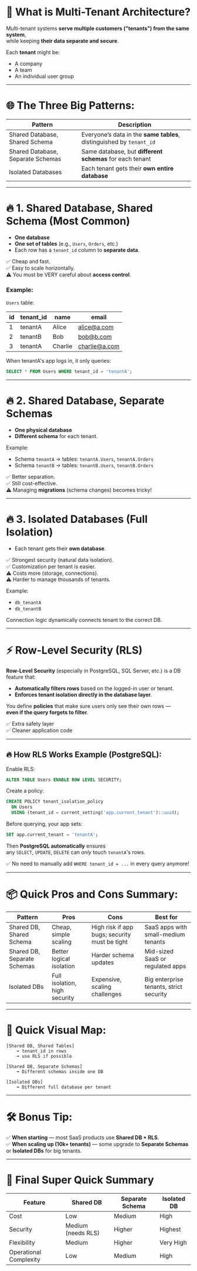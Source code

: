 # 🧠 What is Multi-Tenant Architecture?

Multi-tenant systems **serve multiple customers ("tenants") from the same system**,  
while keeping **their data separate and secure**.

Each **tenant** might be:
- A company
- A team
- An individual user group

---
# 🌐 The Three Big Patterns:

| Pattern                     | Description                                 |
|------------------------------|---------------------------------------------|
| Shared Database, Shared Schema | Everyone’s data in the **same tables**, distinguished by `tenant_id` |
| Shared Database, Separate Schemas | Same database, but **different schemas** for each tenant |
| Isolated Databases            | Each tenant gets their **own entire database** |

---

# 🔥 1. Shared Database, Shared Schema (Most Common)

- **One database**
- **One set of tables** (e.g., `Users`, `Orders`, etc.)
- Each row has a `tenant_id` column to **separate data**.

✅ Cheap and fast.  
✅ Easy to scale horizontally.  
⚠️ You must be VERY careful about **access control**.

### Example:

`Users` table:

| id | tenant_id | name    | email            |
|----|-----------|---------|------------------|
| 1  | tenantA   | Alice   | alice@a.com       |
| 2  | tenantB   | Bob     | bob@b.com         |
| 3  | tenantA   | Charlie | charlie@a.com     |

When tenantA's app logs in, it only queries:

```sql
SELECT * FROM Users WHERE tenant_id = 'tenantA';
```

---

# 🔥 2. Shared Database, Separate Schemas

- **One physical database**
- **Different schema** for each tenant.
  
Example:

- Schema `tenantA` → tables: `tenantA.Users`, `tenantA.Orders`
- Schema `tenantB` → tables: `tenantB.Users`, `tenantB.Orders`

✅ Better separation.  
✅ Still cost-effective.  
⚠️ Managing **migrations** (schema changes) becomes tricky!

---

# 🔥 3. Isolated Databases (Full Isolation)

- Each tenant gets their **own database**.

✅ Strongest security (natural data isolation).  
✅ Customization per tenant is easier.  
⚠️ Costs more (storage, connections).  
⚠️ Harder to manage thousands of tenants.

Example:

- `db_tenantA`
- `db_tenantB`

Connection logic dynamically connects tenant to the correct DB.

---

# ⚡ Row-Level Security (RLS)

**Row-Level Security** (especially in PostgreSQL, SQL Server, etc.) is a DB feature that:

- **Automatically filters rows** based on the logged-in user or tenant.
- **Enforces tenant isolation directly in the database layer**.

You define **policies** that make sure users only see their own rows —  
**even if the query forgets to filter**.

✅ Extra safety layer  
✅ Cleaner application code

---

## 🔥 How RLS Works Example (PostgreSQL):

Enable RLS:

```sql
ALTER TABLE Users ENABLE ROW LEVEL SECURITY;
```

Create a policy:

```sql
CREATE POLICY tenant_isolation_policy
  ON Users
  USING (tenant_id = current_setting('app.current_tenant')::uuid);
```

Before querying, your app sets:

```sql
SET app.current_tenant = 'tenantA';
```

Then **PostgreSQL automatically** ensures  
any `SELECT`, `UPDATE`, `DELETE` can *only* touch `tenantA`'s rows.

✅ No need to manually add `WHERE tenant_id = ...` in every query anymore!

---

# 📦 Quick Pros and Cons Summary:

| Pattern                        | Pros                            | Cons                              | Best for                  |
|---------------------------------|---------------------------------|-----------------------------------|----------------------------|
| Shared DB, Shared Schema        | Cheap, simple scaling           | High risk if app bugs; security must be tight | SaaS apps with small-medium tenants |
| Shared DB, Separate Schemas     | Better logical isolation        | Harder schema updates             | Mid-sized SaaS or regulated apps |
| Isolated DBs                    | Full isolation, high security   | Expensive, scaling challenges     | Big enterprise tenants, strict security |

---

# 🎯 Quick Visual Map:

```
[Shared DB, Shared Tables]
    ➡️ tenant_id in rows
    ➡️ use RLS if possible

[Shared DB, Separate Schemas]
    ➡️ Different schemas inside one DB

[Isolated DBs]
    ➡️ Different full database per tenant
```

---

# 🛠️ Bonus Tip:

✅ **When starting** — most SaaS products use **Shared DB + RLS**.  
✅ **When scaling up (10k+ tenants)** — some upgrade to **Separate Schemas** or **Isolated DBs** for big tenants.

---

# 🚀 Final Super Quick Summary

| Feature      | Shared DB        | Separate Schema | Isolated DB |
|--------------|------------------|-----------------|-------------|
| Cost         | Low               | Medium           | High        |
| Security     | Medium (needs RLS) | Higher           | Highest     |
| Flexibility  | Medium             | Higher           | Very High   |
| Operational Complexity | Low | Medium             | High        |

